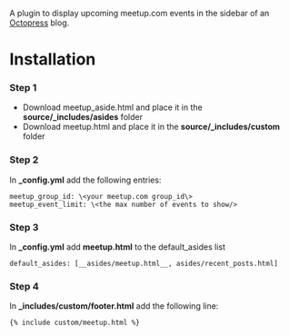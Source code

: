 A plugin to display upcoming meetup.com events in the sidebar of an [Octopress](http://octopress.org) blog.

# Installation
### Step 1
- Download meetup_aside.html and place it in the __source/\_includes/asides__ folder
- Download meetup.html and place it in the __source/\_includes/custom__ folder

### Step 2
In __\_config.yml__ add the following entries:

    meetup_group_id: \<your meetup.com group_id\>  
    meetup_event_limit: \<the max number of events to show/>

### Step 3
In __\_config.yml__ add __meetup.html__ to the default_asides list

    default_asides: [__asides/meetup.html__, asides/recent_posts.html]

### Step 4

In __\_includes/custom/footer.html__ add the following line:

    {% include custom/meetup.html %}
